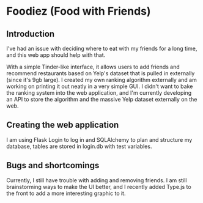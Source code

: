 # Foodiez (Food with Friends)

## Introduction

I've had an issue with deciding where to eat with my friends for a long time, and this web app should help with that.

With a simple Tinder-like interface, it allows users to add friends and recommend restaurants based on Yelp's dataset that is pulled in externally (since it's 9gb large). I created my own ranking algorithm externally and am working on printing it out neatly in a very simple GUI. I didn't want to bake the ranking system into the web application, and I'm currently developing an API to store the algorithm and the massive Yelp dataset externally on the web.

## Creating the web application

I am using Flask Login to log in and SQLAlchemy to plan and structure my database, tables are stored in login.db with test variables.

## Bugs and shortcomings

Currently, I still have trouble with adding and removing friends. I am still brainstorming ways to make the UI better, and I recently added Type.js to the front to add a more interesting graphic to it.